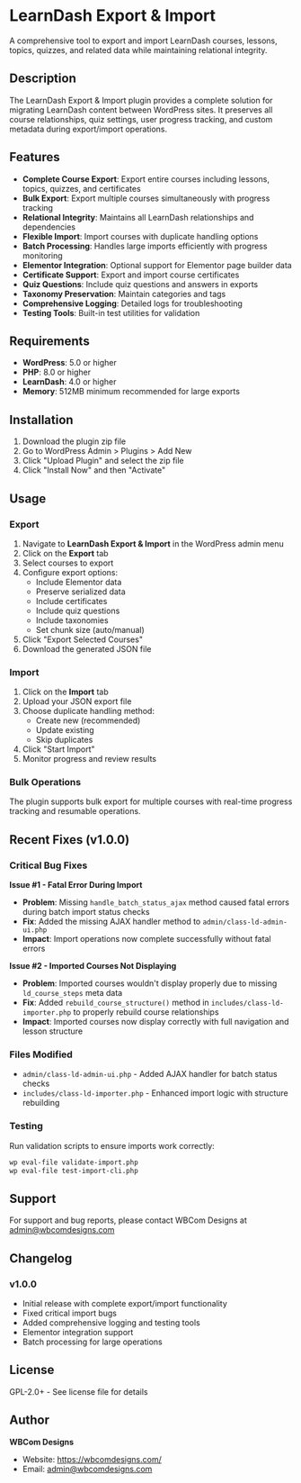 # LearnDash Export & Import

A comprehensive tool to export and import LearnDash courses, lessons, topics, quizzes, and related data while maintaining relational integrity.

## Description

The LearnDash Export & Import plugin provides a complete solution for migrating LearnDash content between WordPress sites. It preserves all course relationships, quiz settings, user progress tracking, and custom metadata during export/import operations.

## Features

- **Complete Course Export**: Export entire courses including lessons, topics, quizzes, and certificates
- **Bulk Export**: Export multiple courses simultaneously with progress tracking
- **Relational Integrity**: Maintains all LearnDash relationships and dependencies
- **Flexible Import**: Import courses with duplicate handling options
- **Batch Processing**: Handles large imports efficiently with progress monitoring
- **Elementor Integration**: Optional support for Elementor page builder data
- **Certificate Support**: Export and import course certificates
- **Quiz Questions**: Include quiz questions and answers in exports
- **Taxonomy Preservation**: Maintain categories and tags
- **Comprehensive Logging**: Detailed logs for troubleshooting
- **Testing Tools**: Built-in test utilities for validation

## Requirements

- **WordPress**: 5.0 or higher
- **PHP**: 8.0 or higher
- **LearnDash**: 4.0 or higher
- **Memory**: 512MB minimum recommended for large exports

## Installation

1. Download the plugin zip file
2. Go to WordPress Admin > Plugins > Add New
3. Click "Upload Plugin" and select the zip file
4. Click "Install Now" and then "Activate"

## Usage

### Export

1. Navigate to **LearnDash Export & Import** in the WordPress admin menu
2. Click on the **Export** tab
3. Select courses to export
4. Configure export options:
   - Include Elementor data
   - Preserve serialized data
   - Include certificates
   - Include quiz questions
   - Include taxonomies
   - Set chunk size (auto/manual)
5. Click "Export Selected Courses"
6. Download the generated JSON file

### Import

1. Click on the **Import** tab
2. Upload your JSON export file
3. Choose duplicate handling method:
   - Create new (recommended)
   - Update existing
   - Skip duplicates
4. Click "Start Import"
5. Monitor progress and review results

### Bulk Operations

The plugin supports bulk export for multiple courses with real-time progress tracking and resumable operations.

## Recent Fixes (v1.0.0)

### Critical Bug Fixes

**Issue #1 - Fatal Error During Import**
- **Problem**: Missing `handle_batch_status_ajax` method caused fatal errors during batch import status checks
- **Fix**: Added the missing AJAX handler method to `admin/class-ld-admin-ui.php`
- **Impact**: Import operations now complete successfully without fatal errors

**Issue #2 - Imported Courses Not Displaying**
- **Problem**: Imported courses wouldn't display properly due to missing `ld_course_steps` meta data
- **Fix**: Added `rebuild_course_structure()` method in `includes/class-ld-importer.php` to properly rebuild course relationships
- **Impact**: Imported courses now display correctly with full navigation and lesson structure

### Files Modified
- `admin/class-ld-admin-ui.php` - Added AJAX handler for batch status checks
- `includes/class-ld-importer.php` - Enhanced import logic with structure rebuilding

### Testing
Run validation scripts to ensure imports work correctly:
```bash
wp eval-file validate-import.php
wp eval-file test-import-cli.php
```

## Support

For support and bug reports, please contact WBCom Designs at admin@wbcomdesigns.com

## Changelog

### v1.0.0
- Initial release with complete export/import functionality
- Fixed critical import bugs
- Added comprehensive logging and testing tools
- Elementor integration support
- Batch processing for large operations

## License

GPL-2.0+ - See license file for details

## Author

**WBCom Designs**
- Website: https://wbcomdesigns.com/
- Email: admin@wbcomdesigns.com
